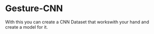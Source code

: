 # Gesture-CNN
 With this you can create a CNN Dataset that workswith your hand and create a model for it.
